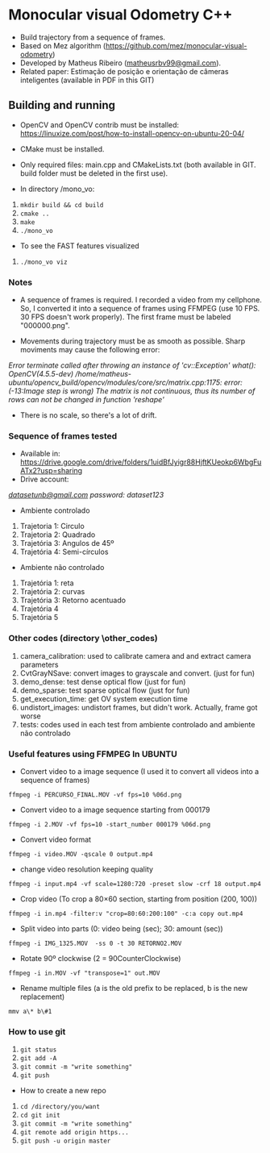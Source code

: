 
# Monocular visual Odometry C++

- Build trajectory from a sequence of frames. 
- Based on Mez algorithm (https://github.com/mez/monocular-visual-odometry)
- Developed by Matheus Ribeiro (matheusrbv99@gmail.com). 
- Related paper: Estimação de posição e orientação de câmeras inteligentes (available in PDF in this GIT)

## Building and running
- OpenCV and OpenCV contrib must be installed: https://linuxize.com/post/how-to-install-opencv-on-ubuntu-20-04/
- CMake must be installed. 
- Only required files: main.cpp and CMakeLists.txt (both available in GIT. build folder must be deleted in the first use). 

- In directory /mono_vo:
1. `mkdir build && cd build`
2. `cmake ..`
3. `make`
4. `./mono_vo`

- To see the FAST features visualized
1. `./mono_vo viz`

### Notes
- A sequence of frames is required. I recorded a video from my cellphone. So, I converted it into a sequence of frames using FFMPEG (use 10 FPS. 30 FPS doesn't work properly). The first frame must be labeled "000000.png".

- Movements during trajectory must be as smooth as possible. Sharp moviments may cause the following error:

*Error terminate called after throwing an instance of 'cv::Exception' what():  OpenCV(4.5.5-dev) /home/matheus-ubuntu/opencv_build/opencv/modules/core/src/matrix.cpp:1175: error: (-13:Image step is wrong) The matrix is not continuous, thus its number of rows can not be changed in function 'reshape'*    

- There is no scale, so there's a lot of drift.  

### Sequence of frames tested
-   Available in: https://drive.google.com/drive/folders/1uidBfJyigr88HjftKUeokp6WbgFuATx2?usp=sharing
- Drive account:

*datasetunb@gmail.com*
*password: dataset123*

- Ambiente controlado
1. Trajetoria 1: Circulo
2. Trajetoria 2: Quadrado
3. Trajetória 3: Angulos de 45º
4. Trajetória 4: Semi-círculos

- Ambiente não controlado
1. Trajetória 1: reta
2. Trajetória 2: curvas
3. Trajetória 3: Retorno acentuado
4. Trajetória 4
5. Trajetória 5

### Other codes (directory \other_codes)
1. camera_calibration: used to calibrate camera and and extract camera parameters
2. CvtGrayNSave: convert images to grayscale and convert. (just for fun)
3. demo_dense: test dense optical flow (just for fun)
4. demo_sparse: test sparse optical flow (just for fun)
5. get_execution_time: get OV system execution time
6. undistort_images: undistort frames, but didn't work. Actually, frame got worse
7. tests: codes used in each test from ambiente controlado and ambiente não controlado

### Useful features using FFMPEG In UBUNTU

- Convert video to a image sequence (I used it to convert all videos into a sequence of frames)

`ffmpeg -i PERCURSO_FINAL.MOV -vf fps=10 %06d.png` 

- Convert video to a image sequence starting from 000179

`ffmpeg -i 2.MOV -vf fps=10 -start_number 000179 %06d.png`

- Convert video format

`ffmpeg -i video.MOV -qscale 0 output.mp4`

- change video resolution keeping quality

`ffmpeg -i input.mp4 -vf scale=1280:720 -preset slow -crf 18 output.mp4`

- Crop video (To crop a 80×60 section, starting from position (200, 100))

`ffmpeg -i in.mp4 -filter:v "crop=80:60:200:100" -c:a copy out.mp4`

- Split video into parts (0: video being (sec); 30: amount (sec))

`ffmpeg -i IMG_1325.MOV  -ss 0 -t 30 RETORNO2.MOV`

- Rotate 90º clockwise (2 = 90CounterClockwise)

`ffmpeg -i in.MOV -vf "transpose=1" out.MOV`

- Rename multiple files (a is the old prefix to be replaced, b is the new replacement)

`mmv a\* b\#1`

### How to use git

1. `git status`
2. `git add -A`
3. `git commit -m "write something"`
4. `git push`

- How to create a new repo
1. `cd /directory/you/want`
2. `cd git init`
3. `git commit -m "write something"`
4. `git remote add origin https... `
5. `git push -u origin master`